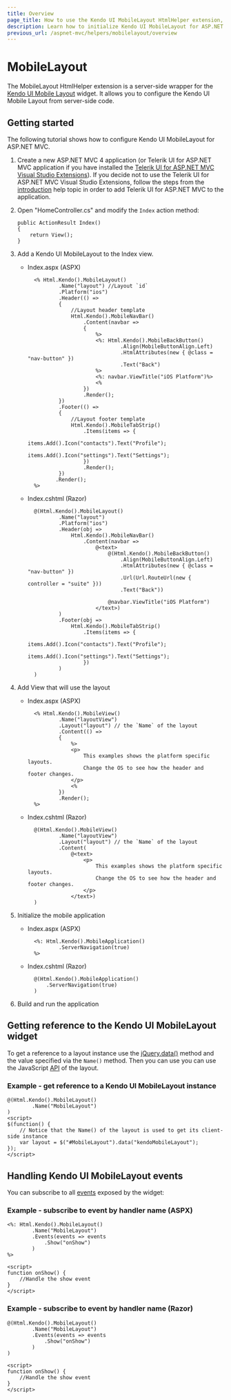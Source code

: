 ```yaml
---
title: Overview
page_title: How to use the Kendo UI MobileLayout HtmlHelper extension, server-side ASP.NET MVC wrapper for Kendo UI Mobile Layout widget
description: Learn how to initialize Kendo UI MobileLayout for ASP.NET MVC, handle Kendo UI MobileLayout Events, access an existing layout with MobileLayout HtmlHelper extension documentation.
previous_url: /aspnet-mvc/helpers/mobilelayout/overview
---
```


# MobileLayout

The MobileLayout HtmlHelper extension is a server-side wrapper for the [Kendo UI Mobile Layout](/api/mobile/layout) widget. It allows you to configure the Kendo UI Mobile Layout
from server-side code.

## Getting started

The following tutorial shows how to configure Kendo UI MobileLayout for ASP.NET MVC.

1.  Create a new ASP.NET MVC 4 application (or Telerik UI for ASP.NET MVC application if you have installed the [Telerik UI for ASP.NET MVC Visual Studio Extensions](/aspnet-mvc/introduction#kendo-ui-for-asp.net-mvc-visual-studio-extensions)).
If you decide not to use the Telerik UI for ASP.NET MVC Visual Studio Extensions, follow the steps from the [introduction](/aspnet-mvc/introduction) help topic in order
to add Telerik UI for ASP.NET MVC to the application.
1.  Open "HomeController.cs" and modify the `Index` action method:

        public ActionResult Index()
        {
            return View();
        }

1. Add a Kendo UI MobileLayout to the Index view.
    - Index.aspx (ASPX)

            <% Html.Kendo().MobileLayout()
                    .Name("layout") //Layout `id`
                    .Platform("ios")
                    .Header(() =>
                    {
                        //Layout header template
                        Html.Kendo().MobileNavBar()
                            .Content(navbar =>
                            {
                                %>
                                <%: Html.Kendo().MobileBackButton()
                                        .Align(MobileButtonAlign.Left)
                                        .HtmlAttributes(new { @class = "nav-button" })
                                        .Text("Back")
                                %>
                                <%: navbar.ViewTitle("iOS Platform")%>
                                <%
                            })
                            .Render();
                    })
                    .Footer(() =>
                    {
                        //Layout footer template
                        Html.Kendo().MobileTabStrip()
                            .Items(items => {
                                items.Add().Icon("contacts").Text("Profile");
                                items.Add().Icon("settings").Text("Settings");
                            })
                            .Render();
                    })
                   .Render();
            %>

    - Index.cshtml (Razor)

            @(Html.Kendo().MobileLayout()
                    .Name("layout")
                    .Platform("ios")
                    .Header(obj =>
                        Html.Kendo().MobileNavBar()
                            .Content(navbar =>
                                @<text>
                                    @(Html.Kendo().MobileBackButton()
                                        .Align(MobileButtonAlign.Left)
                                        .HtmlAttributes(new { @class = "nav-button" })
                                        .Url(Url.RouteUrl(new { controller = "suite" }))
                                        .Text("Back"))

                                    @navbar.ViewTitle("iOS Platform")
                                </text>)
                    )
                    .Footer(obj =>
                        Html.Kendo().MobileTabStrip()
                            .Items(items => {
                                items.Add().Icon("contacts").Text("Profile");
                                items.Add().Icon("settings").Text("Settings");
                            })
                    )
            )

1. Add View that will use the layout
    - Index.aspx (ASPX)

            <% Html.Kendo().MobileView()
                    .Name("layoutView")
                    .Layout("layout") // the `Name` of the layout
                    .Content(() =>
                    {
                        %>
                        <p>
                            This examples shows the platform specific layouts.
                            Change the OS to see how the header and footer changes.
                        </p>
                        <%
                    })
                    .Render();
            %>

    - Index.cshtml (Razor)

            @(Html.Kendo().MobileView()
                    .Name("layoutView")
                    .Layout("layout") // the `Name` of the layout
                    .Content(
                        @<text>
                            <p>
                                This examples shows the platform specific layouts.
                                Change the OS to see how the header and footer changes.
                            </p>
                        </text>)
            )

1. Initialize the mobile application
    - Index.aspx (ASPX)

            <%: Html.Kendo().MobileApplication()
                    .ServerNavigation(true)
            %>

    - Index.cshtml (Razor)

            @(Html.Kendo().MobileApplication()
                .ServerNavigation(true)
            )

1. Build and run the application

## Getting reference to the Kendo UI MobileLayout widget

To get a reference to a layout instance use the [jQuery.data()](http://api.jquery.com/jQuery.data/) method and the value specified via the `Name()` method.
Then you can use you can use the JavaScript [API](/api/mobile/layout#methods) of the layout.

### Example - get reference to a Kendo UI MobileLayout instance

    @(Html.Kendo().MobileLayout()
            .Name("MobileLayout")
    )
    <script>
    $(function() {
        // Notice that the Name() of the layout is used to get its client-side instance
        var layout = $("#MobileLayout").data("kendoMobileLayout");
    });
    </script>


## Handling Kendo UI MobileLayout events

You can subscribe to all [events](/api/mobile/layout#events) exposed by the widget:

### Example - subscribe to event by handler name (ASPX)

    <%: Html.Kendo().MobileLayout()
            .Name("MobileLayout")
            .Events(events => events
                .Show("onShow")
            )
    %>

    <script>
    function onShow() {
        //Handle the show event
    }
    </script>


### Example - subscribe to event by handler name (Razor)

    @(Html.Kendo().MobileLayout()
            .Name("MobileLayout")
            .Events(events => events
                .Show("onShow")
            )
    )

    <script>
    function onShow() {
        //Handle the show event
    }
    </script>
